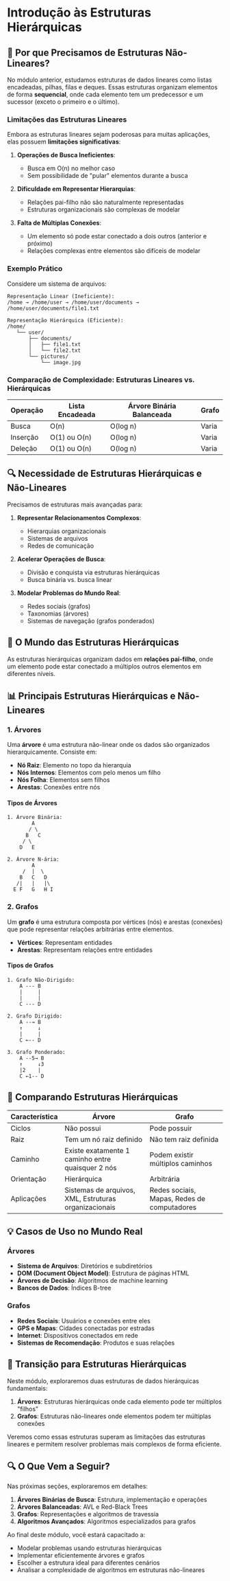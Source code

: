 # Introdução às Estruturas Hierárquicas

## 🤔 Por que Precisamos de Estruturas Não-Lineares?

No módulo anterior, estudamos estruturas de dados lineares como listas encadeadas, pilhas, filas e deques. Essas estruturas organizam elementos de forma **sequencial**, onde cada elemento tem um predecessor e um sucessor (exceto o primeiro e o último).

### Limitações das Estruturas Lineares

Embora as estruturas lineares sejam poderosas para muitas aplicações, elas possuem **limitações significativas**:

1. **Operações de Busca Ineficientes**: 
   - Busca em O(n) no melhor caso
   - Sem possibilidade de "pular" elementos durante a busca

2. **Dificuldade em Representar Hierarquias**:
   - Relações pai-filho não são naturalmente representadas
   - Estruturas organizacionais são complexas de modelar

3. **Falta de Múltiplas Conexões**:
   - Um elemento só pode estar conectado a dois outros (anterior e próximo)
   - Relações complexas entre elementos são difíceis de modelar

### Exemplo Prático

Considere um sistema de arquivos:

```
Representação Linear (Ineficiente):
/home → /home/user → /home/user/documents → /home/user/documents/file1.txt

Representação Hierárquica (Eficiente):
/home/
   └── user/
       ├── documents/
       │   ├── file1.txt
       │   └── file2.txt
       └── pictures/
           └── image.jpg
```

### Comparação de Complexidade: Estruturas Lineares vs. Hierárquicas

| Operação | Lista Encadeada | Árvore Binária Balanceada | Grafo |
|----------|----------------|--------------------------|-------|
| Busca    | O(n)           | O(log n)                 | Varia |
| Inserção | O(1) ou O(n)   | O(log n)                 | Varia |
| Deleção  | O(1) ou O(n)   | O(log n)                 | Varia |

## 🔍 Necessidade de Estruturas Hierárquicas e Não-Lineares

Precisamos de estruturas mais avançadas para:

1. **Representar Relacionamentos Complexos**: 
   - Hierarquias organizacionais
   - Sistemas de arquivos
   - Redes de comunicação

2. **Acelerar Operações de Busca**:
   - Divisão e conquista via estruturas hierárquicas
   - Busca binária vs. busca linear

3. **Modelar Problemas do Mundo Real**:
   - Redes sociais (grafos)
   - Taxonomias (árvores)
   - Sistemas de navegação (grafos ponderados)

## 🌳 O Mundo das Estruturas Hierárquicas

As estruturas hierárquicas organizam dados em **relações pai-filho**, onde um elemento pode estar conectado a múltiplos outros elementos em diferentes níveis.

## 📊 Principais Estruturas Hierárquicas e Não-Lineares

### 1. Árvores

Uma **árvore** é uma estrutura não-linear onde os dados são organizados hierarquicamente. Consiste em:

- **Nó Raiz**: Elemento no topo da hierarquia
- **Nós Internos**: Elementos com pelo menos um filho
- **Nós Folha**: Elementos sem filhos
- **Arestas**: Conexões entre nós

#### Tipos de Árvores

```
1. Árvore Binária:
        A
       / \
      B   C
     / \
    D   E

2. Árvore N-ária:
        A
     /  |  \
    B   C   D
   /|   |   |\
  E F   G   H I
```

### 2. Grafos

Um **grafo** é uma estrutura composta por vértices (nós) e arestas (conexões) que pode representar relações arbitrárias entre elementos.

- **Vértices**: Representam entidades
- **Arestas**: Representam relações entre entidades

#### Tipos de Grafos

```
1. Grafo Não-Dirigido:
    A --- B
    |     |
    |     |
    C --- D

2. Grafo Dirigido:
    A --→ B
    ↑     ↓
    |     |
    C ←-- D

3. Grafo Ponderado:
    A --5→ B
    ↑     ↓3
    |2    |
    C ←1-- D
```

## 🔄 Comparando Estruturas Hierárquicas

| Característica | Árvore | Grafo |
|----------------|--------|-------|
| Ciclos | Não possui | Pode possuir |
| Raiz | Tem um nó raiz definido | Não tem raiz definida |
| Caminho | Existe exatamente 1 caminho entre quaisquer 2 nós | Podem existir múltiplos caminhos |
| Orientação | Hierárquica | Arbitrária |
| Aplicações | Sistemas de arquivos, XML, Estruturas organizacionais | Redes sociais, Mapas, Redes de computadores |

## 💡 Casos de Uso no Mundo Real

### Árvores
- **Sistema de Arquivos**: Diretórios e subdiretórios
- **DOM (Document Object Model)**: Estrutura de páginas HTML
- **Árvores de Decisão**: Algoritmos de machine learning
- **Bancos de Dados**: Índices B-tree

### Grafos
- **Redes Sociais**: Usuários e conexões entre eles
- **GPS e Mapas**: Cidades conectadas por estradas
- **Internet**: Dispositivos conectados em rede
- **Sistemas de Recomendação**: Produtos e suas relações

## 🚀 Transição para Estruturas Hierárquicas

Neste módulo, exploraremos duas estruturas de dados hierárquicas fundamentais:

1. **Árvores**: Estruturas hierárquicas onde cada elemento pode ter múltiplos "filhos"
2. **Grafos**: Estruturas não-lineares onde elementos podem ter múltiplas conexões

Veremos como essas estruturas superam as limitações das estruturas lineares e permitem resolver problemas mais complexos de forma eficiente.

## 🔍 O Que Vem a Seguir?

Nas próximas seções, exploraremos em detalhes:

1. **Árvores Binárias de Busca**: Estrutura, implementação e operações
2. **Árvores Balanceadas**: AVL e Red-Black Trees
3. **Grafos**: Representações e algoritmos de travessia
4. **Algoritmos Avançados**: Algoritmos especializados para grafos

Ao final deste módulo, você estará capacitado a:
- Modelar problemas usando estruturas hierárquicas
- Implementar eficientemente árvores e grafos
- Escolher a estrutura ideal para diferentes cenários
- Analisar a complexidade de algoritmos em estruturas não-lineares 